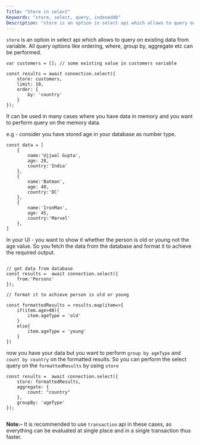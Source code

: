 ```yaml
---
Title: "Store in select"
Keywords: "store, select, query, indexeddb"
Description: "store is an option in select api which allows to query on existing data from variable."
---
```


`store` is an option in select api which allows to query on existing data from variable. All query options like ordering, where, group by, aggregate etc can be performed.

```
var customers = []; // some existing value in customers variable

const results = await connection.select({
    store: customers,
    limit: 10,
    order: {
        by: 'country'
    }
});

```

It can be used in many cases where you have data in memory and you want to perform query on the memory data.

e.g - consider you have stored age in your database as number type. 


```
const data = [
    {
        name:'Ujjwal Gupta',
        age: 28,
        country:'India'
    },    
    {
        name:'Batman',
        age: 40,
        country:'DC'
    },    
    {
        name:'IronMan',
        age: 45,
        country:'Marvel'
    },    
]
```

In your UI - you want to show it whether the person is old or young not the age value. So you fetch the data from the database and format it to achieve the required output.

```

// get data from database
const results =  await connection.select({
    from:'Persons'
});

// format it to achieve person is old or young

const formattedResults = results.map(item=>{
    if(item.age>40){
        item.ageType = 'old'
    }
    else{
        item.ageType = 'young'
    }
})

```

now you have your data but you want to perform `group by ageType` and `count by country` on the formatted results. So you can perform the select query on the `formattedResults` by using `store` 

```
const results =  await connection.select({
    store: formattedResults,
    aggregate: {
        count: "country"
    },
    groupBy: 'ageType'
});
 
```

**Note:-** It is recommended to use `transaction` api in these cases, as everything can be evaluated at single place and in a single transaction thus faster.